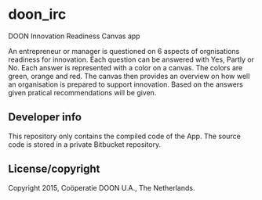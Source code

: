 # doon_irc
DOON Innovation Readiness Canvas app

An entrepreneur or manager is questioned on 6 aspects of orgnisations readiness for innovation. Each question can be answered with Yes, Partly or No. Each answer is represented with a color on a canvas. The colors are green, orange and red. The canvas then provides an overview on how well an organisation is prepared to support innovation. Based on the answers given pratical recommendations will be given.

## Developer info

This repository only contains the compiled code of the App. The source code is stored in a private Bitbucket repository.  

## License/copyright
Copyright 2015, Coöperatie DOON U.A., The Netherlands.
